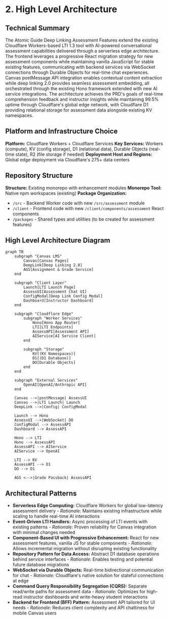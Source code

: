# 2. High Level Architecture

## Technical Summary

The Atomic Guide Deep Linking Assessment Features extend the existing Cloudflare Workers-based LTI 1.3 tool with AI-powered conversational assessment capabilities delivered through a serverless edge architecture. The frontend leverages a progressive React migration strategy for new assessment components while maintaining vanilla JavaScript for stable existing features, communicating with backend services via WebSocket connections through Durable Objects for real-time chat experiences. Canvas postMessage API integration enables contextual content extraction while deep linking 2.0 provides seamless assessment embedding, all orchestrated through the existing Hono framework extended with new AI service integrations. The architecture achieves the PRD's goals of real-time comprehension feedback and instructor insights while maintaining 99.5% uptime through Cloudflare's global edge network, with Cloudflare D1 providing relational storage for assessment data alongside existing KV namespaces.

## Platform and Infrastructure Choice

**Platform:** Cloudflare Workers + Cloudflare Services
**Key Services:** Workers (compute), KV (config storage), D1 (relational data), Durable Objects (real-time state), R2 (file storage if needed)
**Deployment Host and Regions:** Global edge deployment via Cloudflare's 275+ data centers

## Repository Structure

**Structure:** Existing monorepo with enhancement modules
**Monorepo Tool:** Native npm workspaces (existing)
**Package Organization:**

- `/src` - Backend Worker code with new `/src/assessment` module
- `/client` - Frontend code with new `/client/components/assessment` React components
- `/packages` - Shared types and utilities (to be created for assessment features)

## High Level Architecture Diagram

```mermaid
graph TB
    subgraph "Canvas LMS"
        Canvas[Canvas Pages]
        DeepLink[Deep Linking 2.0]
        AGS[Assignment & Grade Service]
    end

    subgraph "Client Layer"
        Launch[LTI Launch Page]
        AssessUI[Assessment Chat UI]
        ConfigModal[Deep Link Config Modal]
        Dashboard[Instructor Dashboard]
    end

    subgraph "Cloudflare Edge"
        subgraph "Worker Services"
            Hono[Hono App Router]
            LTI[LTI Endpoints]
            AssessAPI[Assessment API]
            AIService[AI Service Client]
        end

        subgraph "Storage"
            KV[(KV Namespaces)]
            D1[(D1 Database)]
            DO[Durable Objects]
        end
    end

    subgraph "External Services"
        OpenAI[OpenAI/Anthropic API]
    end

    Canvas -->|postMessage| AssessUI
    Canvas -->|LTI Launch| Launch
    DeepLink -->|Config| ConfigModal

    Launch --> Hono
    AssessUI -->|WebSocket| DO
    ConfigModal --> AssessAPI
    Dashboard --> AssessAPI

    Hono --> LTI
    Hono --> AssessAPI
    AssessAPI --> AIService
    AIService --> OpenAI

    LTI --> KV
    AssessAPI --> D1
    DO --> D1

    AGS <-->|Grade Passback| AssessAPI
```

## Architectural Patterns

- **Serverless Edge Computing:** Cloudflare Workers for global low-latency assessment delivery - _Rationale:_ Maintains existing infrastructure while scaling to handle real-time AI interactions
- **Event-Driven LTI Handlers:** Async processing of LTI events with existing patterns - _Rationale:_ Proven reliability for Canvas integration with minimal changes needed
- **Component-Based UI with Progressive Enhancement:** React for new assessment features, vanilla JS for stable components - _Rationale:_ Allows incremental migration without disrupting existing functionality
- **Repository Pattern for Data Access:** Abstract D1 database operations behind service interfaces - _Rationale:_ Enables testing and potential future database migrations
- **WebSocket via Durable Objects:** Real-time bidirectional communication for chat - _Rationale:_ Cloudflare's native solution for stateful connections at edge
- **Command Query Responsibility Segregation (CQRS):** Separate read/write paths for assessment data - _Rationale:_ Optimizes for high-read instructor dashboards and write-heavy student interactions
- **Backend for Frontend (BFF) Pattern:** Assessment API tailored for UI needs - _Rationale:_ Reduces client complexity and API chattiness for mobile Canvas users
